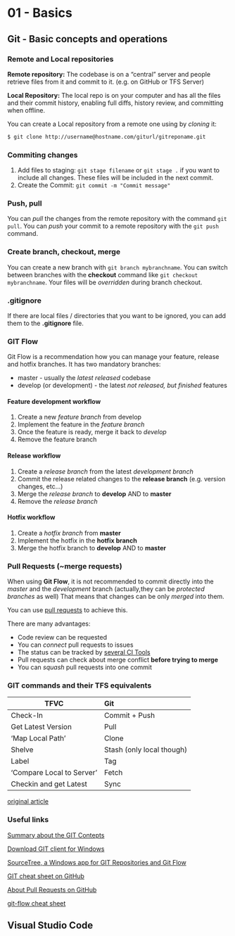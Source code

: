 # 01 - Basics

## Git - Basic concepts and operations

### Remote and Local repositories

**Remote repository:** The codebase is on a “central” server and people retrieve files from it and commit to it. (e.g. on GitHub or TFS Server)

**Local Repository:** The local repo is on your computer and has all the files and their commit history, enabling full diffs, history review, and committing when offline. 

You can create a Local repository from a remote one using by *cloning* it:
```sh
$ git clone http://username@hostname.com/giturl/gitreponame.git
```

### Commiting changes

1. Add files to staging: ```git stage filename``` or ```git stage .``` if you want to include all changes. These files will be included in the next commit.
2. Create the Commit: ```git commit -m "Commit message"```

### Push, pull
You can *pull* the changes from the remote repository with the command ```git pull```.
You can *push* your commit to a remote repository with the ```git push``` command.

### Create branch, checkout, merge

You can create a new branch with ```git branch mybranchname```. You can switch between branches with the **checkout** command like ```git checkout mybranchname```.
Your files will be *overridden* during branch checkout.

### .gitignore

If there are local files / directories that you want to be ignored, you can add them to the **.gitignore** file.

### GIT Flow
Git Flow is a recommendation how you can manage your feature, release and hotfix branches.
It has two mandatory branches:
 - master - usually the *latest released* codebase
 - develop (or development) - the latest *not released, but finished* features
#### Feature development workflow
 1. Create a new *feature branch* from develop
 1. Implement the feature in the *feature branch*
 1. Once the feature is ready, merge it back to *develop*
 1. Remove the feature branch

#### Release workflow
 1. Create a *release branch* from the latest *development branch*
 1. Commit the release related changes to the **release branch** (e.g. version changes, etc...)
 1. Merge the *release branch* to **develop** AND to **master**
 1. Remove the *release branch*

#### Hotfix workflow
 1. Create a *hotfix branch* from **master**
 1. Implement the hotfix in the **hotfix branch**
 1. Merge the hotfix branch to **develop** AND to **master**

### Pull Requests (~merge requests)
When using **Git Flow**, it is not recommended to commit directly into the *master* and the *development* branch (actually,they can be *protected branches* as well) That means that changes can be only *merged* into them.

You can use [pull requests](https://help.github.com/articles/about-pull-requests/) to achieve this.

There are many advantages:
 - Code review can be requested
 - You can *connect* pull requests to issues
 - The status can be tracked by [several CI Tools](https://community.sensenet.com/blog/2017/10/11/CI-Tools-We-Use)
 - Pull requests can check about merge conflict **before trying to merge**
 - You can *squash* pull requests into one commit

### GIT commands and their TFS equivalents
 
|TFVC	                    |Git|
|---------------------------|:--|
| Check-In	                |Commit + Push|
| Get Latest Version	    |Pull|
| ‘Map Local Path’	        |Clone|
| Shelve	                |Stash (only local though)|
| Label	                    |Tag|
| ‘Compare Local to Server’	|Fetch|
| Checkin and get Latest	|Sync|

[original article](https://wilsonmar.github.io/tfs-vs-github/)


### Useful links

[Summary about the GIT Contepts](https://www.intertech.com/Blog/introduction-to-git-concepts/)

[Download GIT client for Windows](https://git-scm.com/download/win)

[SourceTree, a Windows app for GIT Repositories and Git Flow](https://www.sourcetreeapp.com/)

[GIT cheat sheet on GitHub](https://services.github.com/on-demand/downloads/github-git-cheat-sheet.pdf)

[About Pull Requests on GitHub](https://help.github.com/articles/about-pull-requests/)

[git-flow cheat sheet](https://danielkummer.github.io/git-flow-cheatsheet/)


## Visual Studio Code